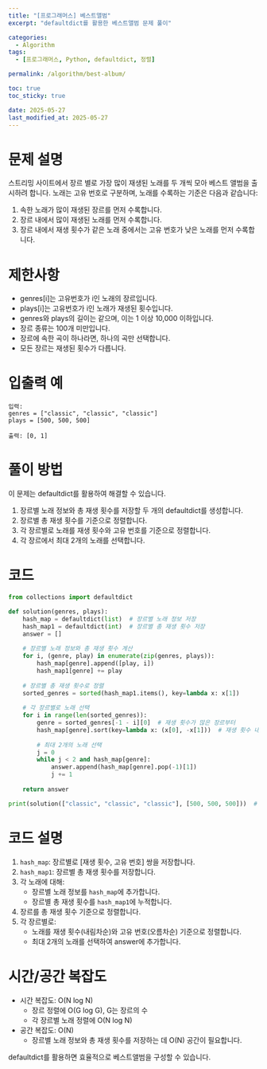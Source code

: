 ```yaml
---
title: "[프로그래머스] 베스트앨범"
excerpt: "defaultdict를 활용한 베스트앨범 문제 풀이"

categories:
  - Algorithm
tags:
  - [프로그래머스, Python, defaultdict, 정렬]

permalink: /algorithm/best-album/

toc: true
toc_sticky: true

date: 2025-05-27
last_modified_at: 2025-05-27
---
```


# 문제 설명

스트리밍 사이트에서 장르 별로 가장 많이 재생된 노래를 두 개씩 모아 베스트 앨범을 출시하려 합니다. 노래는 고유 번호로 구분하며, 노래를 수록하는 기준은 다음과 같습니다:

1. 속한 노래가 많이 재생된 장르를 먼저 수록합니다.
2. 장르 내에서 많이 재생된 노래를 먼저 수록합니다.
3. 장르 내에서 재생 횟수가 같은 노래 중에서는 고유 번호가 낮은 노래를 먼저 수록합니다.

# 제한사항

- genres[i]는 고유번호가 i인 노래의 장르입니다.
- plays[i]는 고유번호가 i인 노래가 재생된 횟수입니다.
- genres와 plays의 길이는 같으며, 이는 1 이상 10,000 이하입니다.
- 장르 종류는 100개 미만입니다.
- 장르에 속한 곡이 하나라면, 하나의 곡만 선택합니다.
- 모든 장르는 재생된 횟수가 다릅니다.

# 입출력 예

```
입력:
genres = ["classic", "classic", "classic"]
plays = [500, 500, 500]

출력: [0, 1]
```

# 풀이 방법

이 문제는 defaultdict를 활용하여 해결할 수 있습니다.

1. 장르별 노래 정보와 총 재생 횟수를 저장할 두 개의 defaultdict를 생성합니다.
2. 장르별 총 재생 횟수를 기준으로 정렬합니다.
3. 각 장르별로 노래를 재생 횟수와 고유 번호를 기준으로 정렬합니다.
4. 각 장르에서 최대 2개의 노래를 선택합니다.

# 코드

```python
from collections import defaultdict

def solution(genres, plays):
    hash_map = defaultdict(list)  # 장르별 노래 정보 저장
    hash_map1 = defaultdict(int)  # 장르별 총 재생 횟수 저장
    answer = []
    
    # 장르별 노래 정보와 총 재생 횟수 계산
    for i, (genre, play) in enumerate(zip(genres, plays)):
        hash_map[genre].append([play, i])
        hash_map1[genre] += play
    
    # 장르별 총 재생 횟수로 정렬
    sorted_genres = sorted(hash_map1.items(), key=lambda x: x[1])
    
    # 각 장르별로 노래 선택
    for i in range(len(sorted_genres)):
        genre = sorted_genres[-1 - i][0]  # 재생 횟수가 많은 장르부터
        hash_map[genre].sort(key=lambda x: (x[0], -x[1]))  # 재생 횟수 내림차순, 고유 번호 오름차순
        
        # 최대 2개의 노래 선택
        j = 0
        while j < 2 and hash_map[genre]:
            answer.append(hash_map[genre].pop(-1)[1])
            j += 1
            
    return answer

print(solution(["classic", "classic", "classic"], [500, 500, 500]))  # [0, 1]
```

# 코드 설명

1. `hash_map`: 장르별로 [재생 횟수, 고유 번호] 쌍을 저장합니다.
2. `hash_map1`: 장르별 총 재생 횟수를 저장합니다.
3. 각 노래에 대해:
   - 장르별 노래 정보를 `hash_map`에 추가합니다.
   - 장르별 총 재생 횟수를 `hash_map1`에 누적합니다.
4. 장르를 총 재생 횟수 기준으로 정렬합니다.
5. 각 장르별로:
   - 노래를 재생 횟수(내림차순)와 고유 번호(오름차순) 기준으로 정렬합니다.
   - 최대 2개의 노래를 선택하여 answer에 추가합니다.

# 시간/공간 복잡도

- 시간 복잡도: O(N log N)
  - 장르 정렬에 O(G log G), G는 장르의 수
  - 각 장르별 노래 정렬에 O(N log N)
- 공간 복잡도: O(N)
  - 장르별 노래 정보와 총 재생 횟수를 저장하는 데 O(N) 공간이 필요합니다.

defaultdict를 활용하면 효율적으로 베스트앨범을 구성할 수 있습니다. 